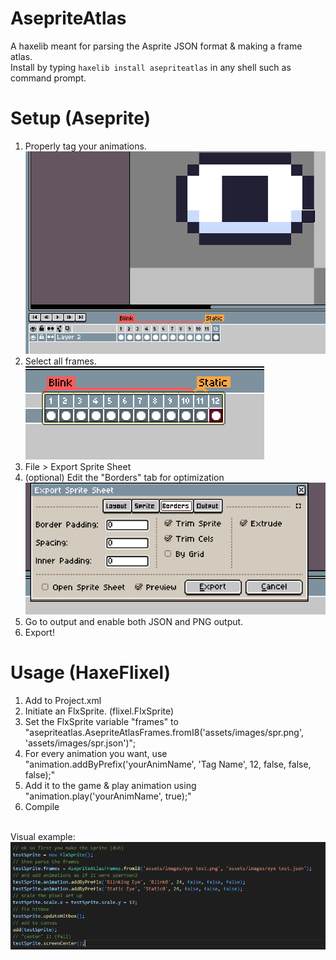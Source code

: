 # AsepriteAtlas
 A haxelib meant for parsing the Asprite JSON format & making a frame atlas.<br>
 Install by typing `haxelib install asepriteatlas` in any shell such as command prompt.

# Setup (Aseprite)
1. Properly tag your animations.<br>
![GitHub Logo](/guide/guide0.png)<br/>
2. Select all frames.<br>
![GitHub Logo](/guide/guide1.png)<br/>
3. File > Export Sprite Sheet<br>
4. (optional) Edit the "Borders" tab for optimization<br>
![GitHub Logo](/guide/guide2.png)<br/>
5. Go to output and enable both JSON and PNG output.<br>
6. Export!<br>

# Usage (HaxeFlixel)
1. Add <haxelib name="asepriteatlas"/> to Project.xml
2. Initiate an FlxSprite. (flixel.FlxSprite)<br>
3. Set the FlxSprite variable "frames" to "asepriteatlas.AsepriteAtlasFrames.fromI8('assets/images/spr.png', 'assets/images/spr.json')";<br>
4. For every animation you want, use "animation.addByPrefix('yourAnimName', 'Tag Name', 12, false, false, false);"<br>
5. Add it to the game & play animation using "animation.play('yourAnimName', true);"<br>
6. Compile<br>
<br>
Visual example:<br>
<img align="left" src="guide/example.png"><br>
